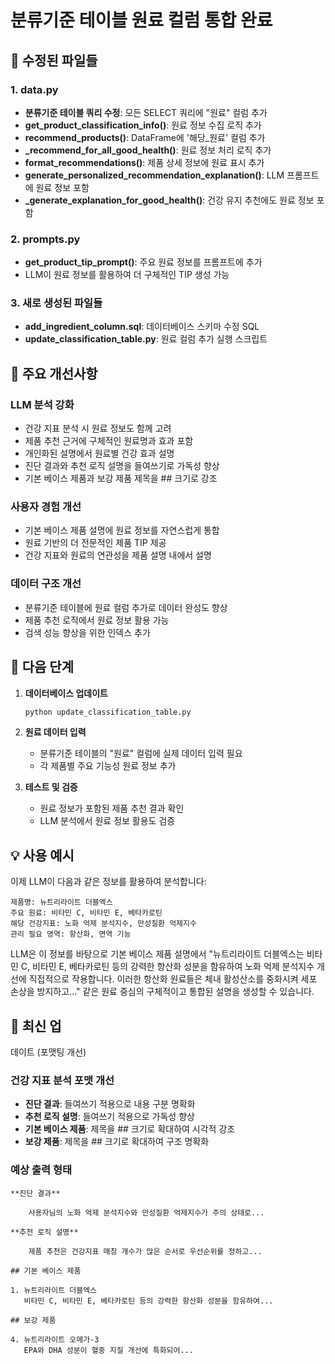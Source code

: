 # 분류기준 테이블 원료 컬럼 통합 완료

## 🔧 수정된 파일들

### 1. data.py
- **분류기준 테이블 쿼리 수정**: 모든 SELECT 쿼리에 "원료" 컬럼 추가
- **get_product_classification_info()**: 원료 정보 수집 로직 추가
- **recommend_products()**: DataFrame에 '해당_원료' 컬럼 추가
- **_recommend_for_all_good_health()**: 원료 정보 처리 로직 추가
- **format_recommendations()**: 제품 상세 정보에 원료 표시 추가
- **generate_personalized_recommendation_explanation()**: LLM 프롬프트에 원료 정보 포함
- **_generate_explanation_for_good_health()**: 건강 유지 추천에도 원료 정보 포함

### 2. prompts.py
- **get_product_tip_prompt()**: 주요 원료 정보를 프롬프트에 추가
- LLM이 원료 정보를 활용하여 더 구체적인 TIP 생성 가능

### 3. 새로 생성된 파일들
- **add_ingredient_column.sql**: 데이터베이스 스키마 수정 SQL
- **update_classification_table.py**: 원료 컬럼 추가 실행 스크립트

## 🎯 주요 개선사항

### LLM 분석 강화
- 건강 지표 분석 시 원료 정보도 함께 고려
- 제품 추천 근거에 구체적인 원료명과 효과 포함
- 개인화된 설명에서 원료별 건강 효과 설명
- 진단 결과와 추천 로직 설명을 들여쓰기로 가독성 향상
- 기본 베이스 제품과 보강 제품 제목을 ## 크기로 강조

### 사용자 경험 개선
- 기본 베이스 제품 설명에 원료 정보를 자연스럽게 통합
- 원료 기반의 더 전문적인 제품 TIP 제공
- 건강 지표와 원료의 연관성을 제품 설명 내에서 설명

### 데이터 구조 개선
- 분류기준 테이블에 원료 컬럼 추가로 데이터 완성도 향상
- 제품 추천 로직에서 원료 정보 활용 가능
- 검색 성능 향상을 위한 인덱스 추가

## 🚀 다음 단계

1. **데이터베이스 업데이트**
   ```bash
   python update_classification_table.py
   ```

2. **원료 데이터 입력**
   - 분류기준 테이블의 "원료" 컬럼에 실제 데이터 입력 필요
   - 각 제품별 주요 기능성 원료 정보 추가

3. **테스트 및 검증**
   - 원료 정보가 포함된 제품 추천 결과 확인
   - LLM 분석에서 원료 정보 활용도 검증

## 💡 사용 예시

이제 LLM이 다음과 같은 정보를 활용하여 분석합니다:

```
제품명: 뉴트리라이트 더블엑스
주요 원료: 비타민 C, 비타민 E, 베타카로틴
해당 건강지표: 노화 억제 분석지수, 만성질환 억제지수
관리 필요 영역: 항산화, 면역 기능
```

LLM은 이 정보를 바탕으로 기본 베이스 제품 설명에서 "뉴트리라이트 더블엑스는 비타민 C, 비타민 E, 베타카로틴 등의 강력한 항산화 성분을 함유하여 노화 억제 분석지수 개선에 직접적으로 작용합니다. 이러한 항산화 원료들은 체내 활성산소를 중화시켜 세포 손상을 방지하고..." 같은 원료 중심의 구체적이고 통합된 설명을 생성할 수 있습니다.
## 📝 최신 업
데이트 (포맷팅 개선)

### 건강 지표 분석 포맷 개선
- **진단 결과**: 들여쓰기 적용으로 내용 구분 명확화
- **추천 로직 설명**: 들여쓰기 적용으로 가독성 향상
- **기본 베이스 제품**: 제목을 ## 크기로 확대하여 시각적 강조
- **보강 제품**: 제목을 ## 크기로 확대하여 구조 명확화

### 예상 출력 형태
```
**진단 결과**

    사용자님의 노화 억제 분석지수와 만성질환 억제지수가 주의 상태로...

**추천 로직 설명**

    제품 추천은 건강지표 매칭 개수가 많은 순서로 우선순위를 정하고...

## 기본 베이스 제품

1. 뉴트리라이트 더블엑스
   비타민 C, 비타민 E, 베타카로틴 등의 강력한 항산화 성분을 함유하여...

## 보강 제품

4. 뉴트리라이트 오메가-3
   EPA와 DHA 성분이 혈중 지질 개선에 특화되어...
```